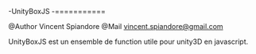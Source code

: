 -UnityBoxJS
-===========

@Author Vincent Spiandore
@Mail vincent.spiandore@gmail.com

UnityBoxJS est un ensemble de function utile pour unity3D en javascript.
